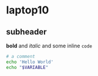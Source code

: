 # laptop10

## subheader

**bold** and *italic* and some inline `code`

```bash
# a comment
echo 'Hello World'
echo "$VARIABLE"
```

